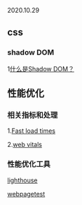 
2020.10.29
## css
### shadow DOM
1[什么是Shadow DOM？](https://segmentfault.com/a/1190000017970486)

## 性能优化
### 相关指标和处理
1.[Fast load times](https://web.dev/fast/#prioritize-resources)

2.[web vitals](https://web.dev/vitals/)

### 性能优化工具
[lighthouse](https://web.dev/performance-scoring/?utm_source=lighthouse&utm_medium=devtools)

[webpagetest](https://www.webpagetest.org/)
